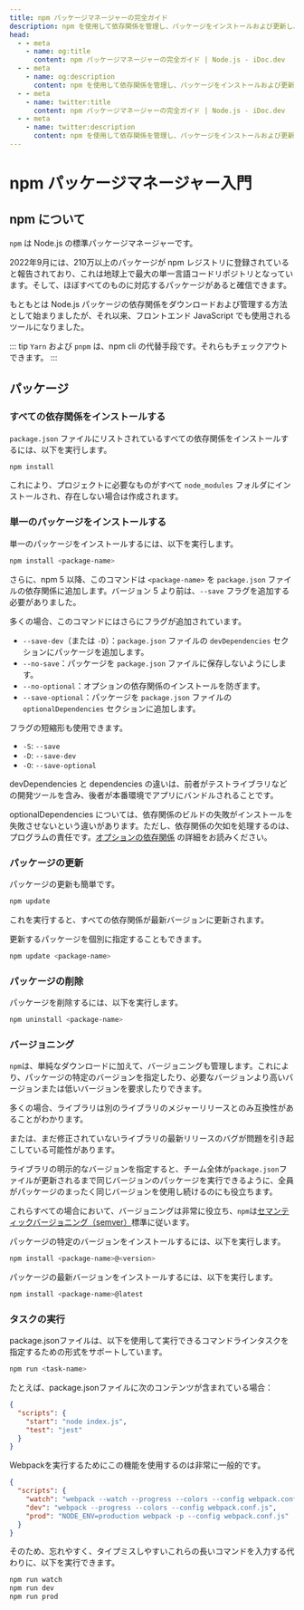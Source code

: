 ```yaml
---
title: npm パッケージマネージャーの完全ガイド
description: npm を使用して依存関係を管理し、パッケージをインストールおよび更新し、Node.js プロジェクトでタスクを実行する方法を学びます。
head:
  - - meta
    - name: og:title
      content: npm パッケージマネージャーの完全ガイド | Node.js - iDoc.dev
  - - meta
    - name: og:description
      content: npm を使用して依存関係を管理し、パッケージをインストールおよび更新し、Node.js プロジェクトでタスクを実行する方法を学びます。
  - - meta
    - name: twitter:title
      content: npm パッケージマネージャーの完全ガイド | Node.js - iDoc.dev
  - - meta
    - name: twitter:description
      content: npm を使用して依存関係を管理し、パッケージをインストールおよび更新し、Node.js プロジェクトでタスクを実行する方法を学びます。
---
```



# npm パッケージマネージャー入門

## npm について

`npm` は Node.js の標準パッケージマネージャーです。

2022年9月には、210万以上のパッケージが npm レジストリに登録されていると報告されており、これは地球上で最大の単一言語コードリポジトリとなっています。そして、ほぼすべてのものに対応するパッケージがあると確信できます。

もともとは Node.js パッケージの依存関係をダウンロードおよび管理する方法として始まりましたが、それ以来、フロントエンド JavaScript でも使用されるツールになりました。

::: tip
`Yarn` および `pnpm` は、npm cli の代替手段です。それらもチェックアウトできます。
:::

## パッケージ

### すべての依存関係をインストールする

`package.json` ファイルにリストされているすべての依存関係をインストールするには、以下を実行します。

```bash
npm install
```

これにより、プロジェクトに必要なものがすべて `node_modules` フォルダにインストールされ、存在しない場合は作成されます。

### 単一のパッケージをインストールする

単一のパッケージをインストールするには、以下を実行します。

```bash
npm install <package-name>
```

さらに、npm 5 以降、このコマンドは `<package-name>` を `package.json` ファイルの依存関係に追加します。バージョン 5 より前は、`--save` フラグを追加する必要がありました。

多くの場合、このコマンドにはさらにフラグが追加されています。

+ `--save-dev`（または `-D`）：`package.json` ファイルの `devDependencies` セクションにパッケージを追加します。
+ `--no-save`：パッケージを `package.json` ファイルに保存しないようにします。
+ `--no-optional`：オプションの依存関係のインストールを防ぎます。
+ `--save-optional`：パッケージを `package.json` ファイルの `optionalDependencies` セクションに追加します。

フラグの短縮形も使用できます。

+ `-S`: `--save`
+ `-D`: `--save-dev`
+ `-O`: `--save-optional`

devDependencies と dependencies の違いは、前者がテストライブラリなどの開発ツールを含み、後者が本番環境でアプリにバンドルされることです。

optionalDependencies については、依存関係のビルドの失敗がインストールを失敗させないという違いがあります。ただし、依存関係の欠如を処理するのは、プログラムの責任です。[オプションの依存関係](https://docs.npmjs.com/cli/v10/using-npm/config#optional) の詳細をお読みください。


### パッケージの更新
パッケージの更新も簡単です。

```bash
npm update
```

これを実行すると、すべての依存関係が最新バージョンに更新されます。

更新するパッケージを個別に指定することもできます。

```bash
npm update <package-name>
```

### パッケージの削除

パッケージを削除するには、以下を実行します。

```bash
npm uninstall <package-name>
```

### バージョニング
`npm`は、単純なダウンロードに加えて、バージョニングも管理します。これにより、パッケージの特定のバージョンを指定したり、必要なバージョンより高いバージョンまたは低いバージョンを要求したりできます。

多くの場合、ライブラリは別のライブラリのメジャーリリースとのみ互換性があることがわかります。

または、まだ修正されていないライブラリの最新リリースのバグが問題を引き起こしている可能性があります。

ライブラリの明示的なバージョンを指定すると、チーム全体が`package.json`ファイルが更新されるまで同じバージョンのパッケージを実行できるように、全員がパッケージのまったく同じバージョンを使用し続けるのにも役立ちます。

これらすべての場合において、バージョニングは非常に役立ち、`npm`は[セマンティックバージョニング（semver）](https://semver.org/)標準に従います。

パッケージの特定のバージョンをインストールするには、以下を実行します。

```bash
npm install <package-name>@<version>
```

パッケージの最新バージョンをインストールするには、以下を実行します。

```bash
npm install <package-name>@latest
```

### タスクの実行
package.jsonファイルは、以下を使用して実行できるコマンドラインタスクを指定するための形式をサポートしています。

```bash
npm run <task-name>
```

たとえば、package.jsonファイルに次のコンテンツが含まれている場合：

```json
{
  "scripts": {
    "start": "node index.js",
    "test": "jest"
  }
}
```

Webpackを実行するためにこの機能を使用するのは非常に一般的です。

```json
{
  "scripts": {
    "watch": "webpack --watch --progress --colors --config webpack.conf.js",
    "dev": "webpack --progress --colors --config webpack.conf.js",
    "prod": "NODE_ENV=production webpack -p --config webpack.conf.js"
  }
}
```

そのため、忘れやすく、タイプミスしやすいこれらの長いコマンドを入力する代わりに、以下を実行できます。

```bash
npm run watch
npm run dev
npm run prod
```

